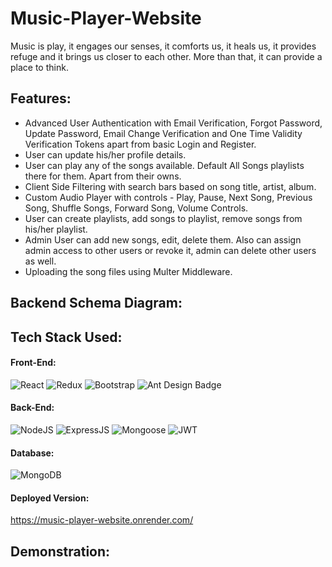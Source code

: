 # Music-Player-Website
  Music is play, it engages our senses, it comforts us, it heals us, it provides refuge and it brings us closer to each other. More than that, it can provide a place to think. 
## Features:
 * Advanced User Authentication with Email Verification, Forgot Password, Update Password, Email Change Verification and One Time Validity Verification Tokens apart from basic Login and Register.
 * User can update his/her profile details.
 * User can play any of the songs available. Default All Songs playlists there for them. Apart from their owns.
 * Client Side Filtering with search bars based on song title, artist, album.
 * Custom Audio Player with controls - Play, Pause, Next Song, Previous Song, Shuffle Songs, Forward Song, Volume Controls.
 * User can create playlists, add songs to playlist, remove songs from his/her playlist.
 * Admin User can add new songs, edit, delete them. Also can assign admin access to other users or revoke it, admin can delete other users as well.
 * Uploading the song files using Multer Middleware.
 ## Backend Schema Diagram:

 
## Tech Stack Used:
#### Front-End:
<img alt="React" src="https://img.shields.io/badge/react-%2320232a.svg?style=for-the-badge&logo=react&logoColor=%2361DAFB"/> <img alt="Redux" src="https://img.shields.io/badge/Redux-593D88?style=for-the-badge&logo=redux&logoColor=white"/> <img alt="Bootstrap" src="https://img.shields.io/badge/bootstrap-%23563D7C.svg?style=for-the-badge&logo=bootstrap&logoColor=white"/> <img src="https://img.shields.io/badge/Ant%20Design-0170FE?logo=antdesign&logoColor=fff&style=for-the-badge" alt="Ant Design Badge">

#### Back-End:
<img alt="NodeJS" src="https://img.shields.io/badge/Node.js-43853D?style=for-the-badge&logo=node.js&logoColor=white"/> <img alt="ExpressJS" src="https://img.shields.io/badge/Express.js-000000?style=for-the-badge&logo=express&logoColor=white"/> <img alt="Mongoose" src ="https://img.shields.io/badge/Mongoose-orange?style=for-the-badge&logo=mongodb&logoColor=white"/> <img alt="JWT" src ="https://img.shields.io/badge/JWT-red?style=for-the-badge&logo=JSON+Web+Tokens&logoColor=white"/>

#### Database:
<img alt="MongoDB" src ="https://img.shields.io/badge/MongoDB-4EA94B?style=for-the-badge&logo=mongodb&logoColor=white"/>

#### Deployed Version:

https://music-player-website.onrender.com/

## Demonstration:


